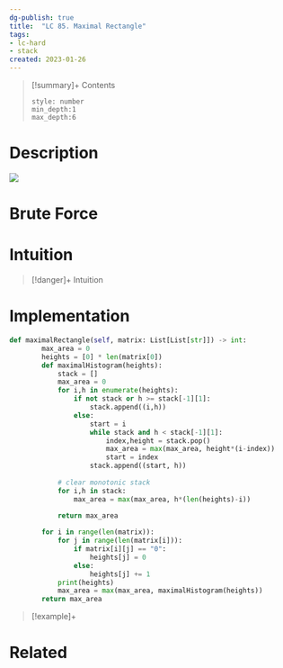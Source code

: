 ```yaml
---
dg-publish: true
title:  "LC 85. Maximal Rectangle"
tags:
- lc-hard
- stack
created: 2023-01-26
---
```


>[!summary]+ Contents
>```toc
>style: number
>min_depth:1
>max_depth:6
>```

# Description
![](https://assets.leetcode.com/uploads/2020/09/14/maximal.jpg)
# Brute Force
# Intuition

>[!danger]+ Intuition

# Implementation
```python
def maximalRectangle(self, matrix: List[List[str]]) -> int:
        max_area = 0
        heights = [0] * len(matrix[0])
        def maximalHistogram(heights):
            stack = []
            max_area = 0
            for i,h in enumerate(heights):
                if not stack or h >= stack[-1][1]:
                    stack.append((i,h))
                else:
                    start = i
                    while stack and h < stack[-1][1]:
                        index,height = stack.pop()
                        max_area = max(max_area, height*(i-index))
                        start = index
                    stack.append((start, h))
                
            # clear monotonic stack
            for i,h in stack:
                max_area = max(max_area, h*(len(heights)-i))

            return max_area
        
        for i in range(len(matrix)):
            for j in range(len(matrix[i])):
                if matrix[i][j] == "0":
                    heights[j] = 0
                else:
                    heights[j] += 1
            print(heights)
            max_area = max(max_area, maximalHistogram(heights))
        return max_area
```

>[!example]+ 


# Related
